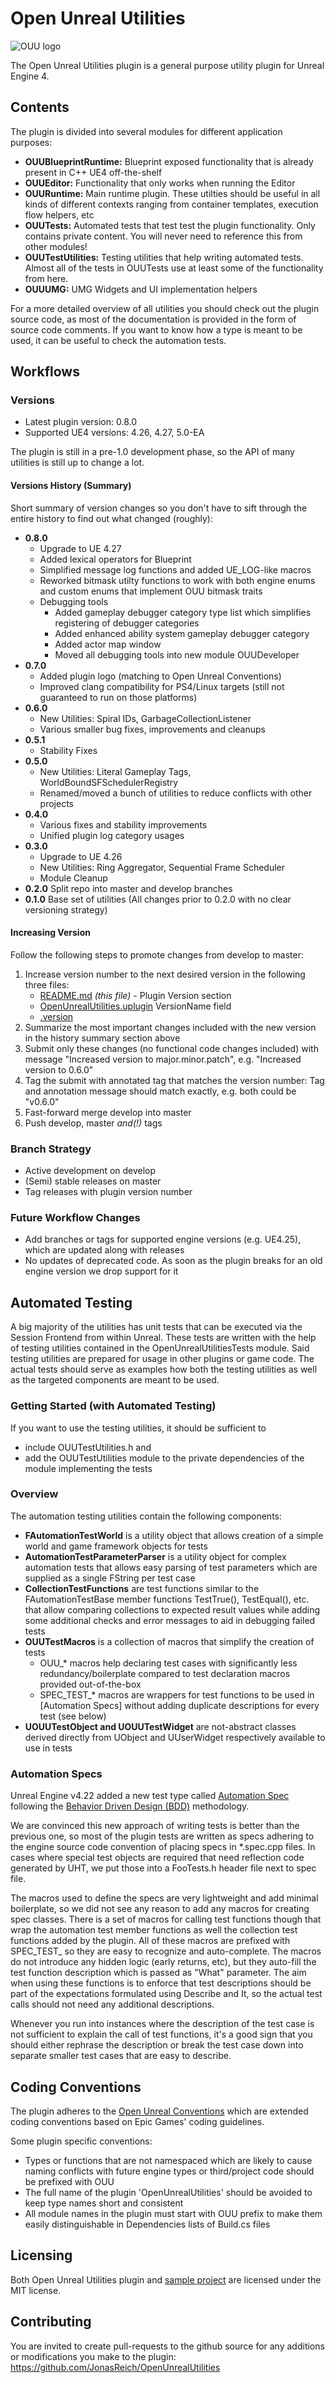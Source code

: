 
# Open Unreal Utilities

![OUU logo](./Resources/ouu.png)

The Open Unreal Utilities plugin is a general purpose utility plugin for Unreal Engine 4.

## Contents

The plugin is divided into several modules for different application purposes:

- **OUUBlueprintRuntime:** Blueprint exposed functionality that is already present in C++ UE4 off-the-shelf
- **OUUEditor:** Functionality that only works when running the Editor
- **OUURuntime:** Main runtime plugin. These utilties should be useful in all kinds of different contexts
	ranging from container templates, execution flow helpers, etc
- **OUUTests:** Automated tests that test test the plugin functionality. Only contains private content.
	You will never need to reference this from other modules!
- **OUUTestUtilities:** Testing utilities that help writing automated tests. Almost all of the tests in OUUTests
	use at least some of the functionality from here.
- **OUUUMG:** UMG Widgets and UI implementation helpers

For a more detailed overview of all utilities you should check out the plugin source code,
as most of the documentation is provided in the form of source code comments.
If you want to know how a type is meant to be used, it can be useful to check the automation tests.

## Workflows

### Versions

- Latest plugin version: 0.8.0
- Supported UE4 versions: 4.26, 4.27, 5.0-EA

The plugin is still in a pre-1.0 development phase, so the API of many utilities is still up to change a lot.

#### Versions History (Summary)

Short summary of version changes so you don't have to sift through the entire history to find out what changed (roughly):

- **0.8.0**
	- Upgrade to UE 4.27
	- Added lexical operators for Blueprint
	- Simplified message log functions and added UE_LOG-like macros
	- Reworked bitmask utilty functions to work with both engine enums and custom enums that implement OUU bitmask traits
	- Debugging tools
		- Added gameplay debugger category type list which simplifies registering of debugger categories
		- Added enhanced ability system gameplay debugger category
		- Added actor map window
		- Moved all debugging tools into new module OUUDeveloper
- **0.7.0**
	- Added plugin logo (matching to Open Unreal Conventions)
	- Improved clang compatibility for PS4/Linux targets (still not guaranteed to run on those platforms)
- **0.6.0**
	- New Utilities: Spiral IDs, GarbageCollectionListener
	- Various smaller bug fixes, improvements and cleanups
- **0.5.1**
	- Stability Fixes
- **0.5.0**
	- New Utilities: Literal Gameplay Tags, WorldBoundSFSchedulerRegistry
	- Renamed/moved a bunch of utilities to reduce conflicts with other projects
- **0.4.0**
	- Various fixes and stability improvements
	- Unified plugin log category usages
- **0.3.0**
	- Upgrade to UE 4.26
	- New Utilities: Ring Aggregator, Sequential Frame Scheduler
	- Module Cleanup
- **0.2.0** Split repo into master and develop branches
- **0.1.0** Base set of utilities (All changes prior to 0.2.0 with no clear versioning strategy)

#### Increasing Version

Follow the following steps to promote changes from develop to master:

1. Increase version number to the next desired version in the following three files:
	- [README.md](./README.md) _(this file)_ - Plugin Version section
	- [OpenUnrealUtilities.uplugin](./OpenUnrealUtilities.uplugin) VersionName field
	- [.version](./.version)
2. Summarize the most important changes included with the new version in the history summary section above
3. Submit only these changes (no functional code changes included) with message "Increased version to major.minor.patch", e.g. "Increased version to 0.6.0"
4. Tag the submit with annotated tag that matches the version number: Tag and annotation message should match exactly, e.g. both could be "v0.6.0"
5. Fast-forward merge develop into master
6. Push develop, master _and(!)_ tags

### Branch Strategy

- Active development on develop
- (Semi) stable releases on master
- Tag releases with plugin version number

### Future Workflow Changes

- Add branches or tags for supported engine versions (e.g. UE4.25), which are updated along with releases
- No updates of deprecated code. As soon as the plugin breaks for an old engine version we drop support for it

## Automated Testing

A big majority of the utilities has unit tests that can be executed via the Session Frontend from within Unreal.
These tests are written with the help of testing utilities contained in the OpenUnrealUtilitiesTests module.
Said testing utilities are prepared for usage in other plugins or game code. The actual tests should serve as examples how
both the testing utilities as well as the targeted components are meant to be used.

### Getting Started (with Automated Testing)

If you want to use the testing utilities, it should be sufficient to

- include OUUTestUtilities.h and
- add the OUUTestUtilities module to the private dependencies of the module implementing the tests

### Overview

The automation testing utilities contain the following components:

- **FAutomationTestWorld** is a utility object that allows creation of a simple world and game framework objects for tests
- **AutomationTestParameterParser** is a utility object for complex automation tests that allows easy parsing of test parameters
which are supplied as a single FString per test case
- **CollectionTestFunctions** are test functions similar to the FAutomationTestBase member functions TestTrue(), TestEqual(), etc.
that allow comparing collections to expected result values while adding some additional checks and error messages to aid in debugging failed tests
- **OUUTestMacros** is a collection of macros that simplify the creation of tests
	- OUU_\* macros help declaring test cases with significantly less redundancy/boilerplate compared to test declaration macros provided out-of-the-box
	- SPEC_TEST_\* macros are wrappers for test functions to be used in [Automation Specs] without adding duplicate descriptions for every test (see below)
- **UOUUTestObject and UOUUTestWidget** are not-abstract classes derived directly from UObject and UUserWidget respectively available to use in tests

### Automation Specs

Unreal Engine v4.22 added a new test type called [Automation Spec](https://docs.unrealengine.com/en-US/Programming/Automation/AutomationSpec/index.html)
following the [Behavior Driven Design (BDD)](https://en.wikipedia.org/wiki/Behavior-driven_development) methodology.

We are convinced this new approach of writing tests is better than the previous one, so most of the plugin tests are written as specs adhering to
the engine source code convention of placing specs in \*.spec.cpp files. In cases where special test objects are required that need reflection code generated by
UHT, we put those into a FooTests.h header file next to spec file.

The macros used to define the specs are very lightweight and add minimal boilerplate, so we did not see any reason to add any macros for creating spec classes.
There is a set of macros for calling test functions though that wrap the automation test member functions as well the collection test functions added by the plugin.
All of these macros are prefixed with SPEC_TEST_ so they are easy to recognize and auto-complete. The macros do not introduce any hidden logic (early returns, etc),
but they auto-fill the test function description which is passed as "What" parameter. The aim when using these functions is to enforce that test descriptions should be
part of the expectations formulated using Describe and It, so the actual test calls should not need any additional descriptions.

Whenever you run into instances where the description of the test case is not sufficient to explain the call of test functions, it's a good sign that you should either rephrase
the description or break the test case down into separate smaller test cases that are easy to describe.

## Coding Conventions

The plugin adheres to the [Open Unreal Conventions](https://jonasreich.github.io/OpenUnrealConventions/) which are extended coding conventions based on Epic Games' coding guidelines. 

Some plugin specific conventions:
- Types or functions that are not namespaced which are likely to cause naming conflicts with future engine types or third/project code should be prefixed with OUU
- The full name of the plugin 'OpenUnrealUtilities' should be avoided to keep type names short and consistent
- All module names in the plugin must start with OUU prefix to make them easily distinguishable in Dependencies lists of Build.cs files

## Licensing

Both Open Unreal Utilities plugin and [sample project](https://github.com/JonasReich/OpenUnrealUtilitiesSampleProject) are licensed under the MIT license.

## Contributing

You are invited to create pull-requests to the github source for any additions or modifications you make to the plugin:
https://github.com/JonasReich/OpenUnrealUtilities

